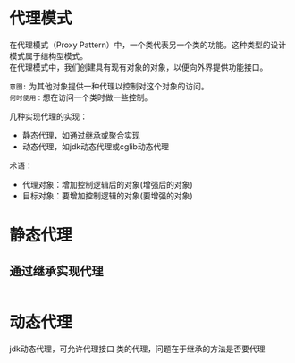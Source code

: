 # 代理模式
在代理模式（Proxy Pattern）中，一个类代表另一个类的功能。这种类型的设计模式属于结构型模式。<br />
在代理模式中，我们创建具有现有对象的对象，以便向外界提供功能接口。

` 意图: ` 为其他对象提供一种代理以控制对这个对象的访问。<br />
`何时使用：`想在访问一个类时做一些控制。

几种实现代理的实现：
* 静态代理，如通过继承或聚合实现
* 动态代理，如jdk动态代理或cglib动态代理

术语：
* 代理对象：增加控制逻辑后的对象(增强后的对象)
* 目标对象：要增加控制逻辑的对象(要增强的对象)

# 静态代理
## 通过继承实现代理
```java

```


# 动态代理
jdk动态代理，可允许代理接口
类的代理，问题在于继承的方法是否要代理